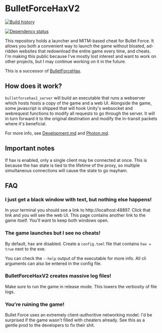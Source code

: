 # BulletForceHaxV2

[![Build history](https://buildstats.info/github/chart/holly-hacker/bulletforcehaxv2/?branch=main)](https://github.com/HoLLy-HaCKeR/BulletForceHaxV2/actions)

[![Dependency status](https://deps.rs/repo/github/holly-hacker/bulletforcehaxv2/status.svg)](https://deps.rs/repo/github/holly-hacker/bulletforcehaxv2/)

This repository holds a launcher and MITM-based cheat for Bullet Force. It allows you both a convenient way to launch
the game without bloated, ad-ridden websites that redownload the entire game every time, and cheats. I'm making this
public because I've mostly lost interest and want to work on other projects, but I may continue working on it in the
future.

This is a successor of [BulletForceHax](https://github.com/HoLLy-HaCKeR/bulletforcehax).

## How does it work?
`bulletforcehax2_server` will build an executable that runs a webserver which hosts hosts a copy of the game and a web
UI. Alongside the game, some javascript is shipped  that will hook Unity's websocket and webrequest functions to modify
all requests to go through the server. It will in turn forward it to the original destination and modify the in-transit
packets where it's beneficial.

For more info, see [Development.md](Development.md) and [Photon.md](Photon.md).

## Important notes

If hax is enabled, only a single client may be connected at once. This is because the hax state is tied to the lifetime
of the proxy, so multiple simultaneous connections will cause the state to go mayham.

## FAQ

### I just get a black window with text, but nothing else happens!
In your terminal you should see a link to http://localhost:48897. Click that link and you will see the web UI. This page
contains another link to the game itself. You'll want to keep both windows open.

### The game launches but I see no cheats!
By default, hax are disabled. Create a `config.toml` file that contains `hax = true` next to the exe.

You can check the `--help` output of the executable for more info. All cli arguments can also be entered in the config
file.

### BulletForceHaxV2 creates massive log files!
Make sure to run the game in release mode. This lowers the verbosity of file logs.

### You're ruining the game!
Bullet Force uses an extremely client-authoritive networking model. I'd be surprised if the game wasn't filled with
cheaters already. See this as a gentle prod to the developers to fix their shit.
